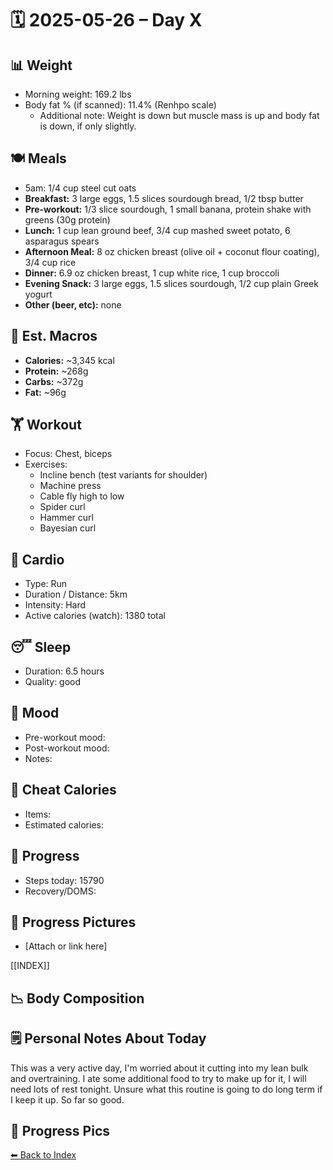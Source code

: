 # 🗓️ 2025-05-26 – Day X

## 📊 Weight
- Morning weight: 169.2 lbs
- Body fat % (if scanned): 11.4% (Renhpo scale)
	- Additional note: Weight is down but muscle mass is up and body fat is down, if only slightly.

## 🍽️ Meals
- 5am: 1/4 cup steel cut oats
- **Breakfast:** 3 large eggs, 1.5 slices sourdough bread, 1/2 tbsp butter
- **Pre-workout:** 1/3 slice sourdough, 1 small banana, protein shake with greens (30g protein)
- **Lunch:** 1 cup lean ground beef, 3/4 cup mashed sweet potato, 6 asparagus spears
- **Afternoon Meal:** 8 oz chicken breast (olive oil + coconut flour coating), 3/4 cup rice
- **Dinner:** 6.9 oz chicken breast, 1 cup white rice, 1 cup broccoli
- **Evening Snack:** 3 large eggs, 1.5 slices sourdough, 1/2 cup plain Greek yogurt
- **Other (beer, etc):** none

## 🧮 Est. Macros
- **Calories:** ~3,345 kcal  
- **Protein:** ~268g  
- **Carbs:** ~372g  
- **Fat:** ~96g  

## 🏋️ Workout
- Focus: Chest, biceps
- Exercises:  
	- Incline bench (test variants for shoulder)
	- Machine press
	- Cable fly high to low
	- Spider curl
	- Hammer curl
	- Bayesian curl

## 🏃 Cardio
- Type:  Run
- Duration / Distance:  5km
- Intensity:  Hard
- Active calories (watch): 1380 total

## 😴 Sleep
- Duration:  6.5 hours
- Quality:  good

## 🧠 Mood
- Pre-workout mood:  
- Post-workout mood:  
- Notes:

## 🍫 Cheat Calories
- Items:  
- Estimated calories:  

## 🧍 Progress
- Steps today:  15790
- Recovery/DOMS:  

## 📸 Progress Pictures
- [Attach or link here]

[[INDEX]]

## 📉 Body Composition

## 🗒️ Personal Notes About Today

This was a very active day, I'm worried about it cutting into my lean bulk and overtraining. I ate some additional food to try to make up for it, I will need lots of rest tonight. Unsure what this routine is going to do long term if I keep it up. So far so good.

## 📸 Progress Pics

[⬅ Back to Index](index.md)
